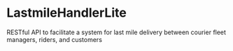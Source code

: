 # LastmileHandlerLite
RESTful API to facilitate a system for last mile delivery between courier fleet managers, riders, and customers
